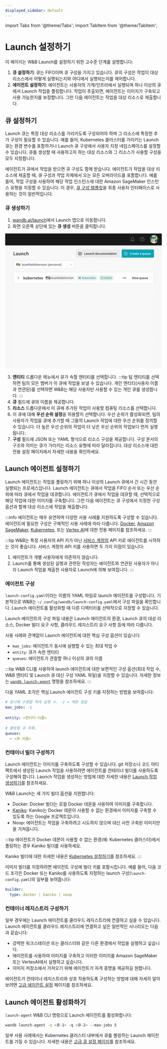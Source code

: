 ```yaml
---
displayed_sidebar: default
---
```

import Tabs from '@theme/Tabs';
import TabItem from '@theme/TabItem';

# Launch 설정하기

이 페이지는 W&B Launch를 설정하기 위한 고수준 단계를 설명합니다:

1. **큐 설정하기**: 큐는 FIFO이며 큐 구성을 가지고 있습니다. 큐의 구성은 작업이 대상 리소스에서 어떻게 실행되는지와 어디에서 실행되는지를 제어합니다.
2. **에이전트 설정하기**: 에이전트는 사용자의 기계/인프라에서 실행되며 하나 이상의 큐에서 Launch 작업을 폴링합니다. 작업이 추출되면, 에이전트는 이미지가 구축되고 사용 가능한지를 보장합니다. 그런 다음 에이전트는 작업을 대상 리소스로 제출합니다.

## 큐 설정하기
Launch 큐는 특정 대상 리소스를 가리키도록 구성되어야 하며 그 리소스에 특정한 추가 구성이 필요할 수 있습니다. 예를 들어, Kubernetes 클러스터를 가리키는 Launch 큐는 환경 변수를 포함하거나 Launch 큐 구성에서 사용자 지정 네임스페이스를 설정할 수 있습니다. 큐를 생성할 때 사용하고자 하는 대상 리소스와 그 리소스가 사용할 구성을 모두 지정합니다.

에이전트가 큐에서 작업을 받으면 큐 구성도 함께 받습니다. 에이전트가 작업을 대상 리소스에 제출할 때, 큐 구성과 작업 자체에서 오는 모든 오버라이드를 포함합니다. 예를 들어, 작업 구성을 사용하여 해당 작업 인스턴스에 대한 Amazon SageMaker 인스턴스 유형을 지정할 수 있습니다. 이 경우, [큐 구성 템플릿](./setup-queue-advanced.md#configure-queue-template)을 최종 사용자 인터페이스로 사용하는 것이 일반적입니다.

### 큐 생성하기
1. [wandb.ai/launch](https://wandb.ai/launch)에서 Launch 앱으로 이동합니다.
2. 화면 오른쪽 상단에 있는 **큐 생성** 버튼을 클릭합니다.

![](/images/launch/create-queue.gif)

3. **엔티티** 드롭다운 메뉴에서 큐가 속할 엔티티를 선택합니다.
  :::tip
  팀 엔티티를 선택하면 팀의 모든 멤버가 이 큐에 작업을 보낼 수 있습니다. 개인 엔티티(사용자 이름과 연관된)를 선택하면 W&B는 해당 사용자만 사용할 수 있는 개인 큐를 생성합니다.
  :::
4. **큐** 필드에 큐의 이름을 제공합니다.
5. **리소스** 드롭다운에서 이 큐에 추가된 작업이 사용할 컴퓨팅 리소스를 선택합니다.
6. 이 큐에 대해 **우선 순위 설정**을 허용할지 선택합니다. 우선 순위가 활성화되면, 팀의 사용자가 작업을 큐에 추가할 때 그들의 Launch 작업에 대한 우선 순위를 정의할 수 있습니다. 더 높은 우선 순위의 작업이 더 낮은 우선 순위의 작업보다 먼저 실행됩니다.
7. **구성** 필드에 JSON 또는 YAML 형식으로 리소스 구성을 제공합니다. 구성 문서의 구조와 의미는 큐가 가리키는 리소스 유형에 따라 달라집니다. 대상 리소스에 대한 전용 설정 페이지에서 자세한 내용을 확인하세요.

## Launch 에이전트 설정하기
Launch 에이전트는 작업을 폴링하기 위해 하나 이상의 Launch 큐에서 긴 시간 동안 실행되는 프로세스입니다. Launch 에이전트는 큐에서 작업을 FIFO 순서 또는 우선 순위에 따라 큐에서 작업을 데큐합니다. 에이전트가 큐에서 작업을 데큐할 때, 선택적으로 해당 작업에 대한 이미지를 구축합니다. 그런 다음 에이전트는 큐 구성에서 지정한 구성 옵션과 함께 대상 리소스에 작업을 제출합니다.



:::info
에이전트는 매우 유연하며 다양한 사용 사례를 지원하도록 구성할 수 있습니다. 에이전트에 필요한 구성은 구체적인 사용 사례에 따라 다릅니다. [Docker](./setup-launch-docker.md), [Amazon SageMaker](./setup-launch-sagemaker.md), [Kubernetes](./setup-launch-kubernetes.md), 또는 [Vertex AI](./setup-vertex.md)에 대한 전용 페이지를 참조하세요.
:::

:::tip
W&B는 특정 사용자의 API 키가 아닌 [서비스 계정의](https://docs.wandb.ai/guides/technical-faq/general#what-is-a-service-account-and-why-is-it-useful) API 키로 에이전트를 시작하는 것이 좋습니다. 서비스 계정의 API 키를 사용하면 두 가지 이점이 있습니다:
1. 에이전트가 개별 사용자에게 의존하지 않습니다.
2. Launch를 통해 생성된 실행과 관련된 작성자는 에이전트와 연관된 사용자가 아니라 Launch 작업을 제출한 사용자로 Launch에 의해 보여집니다.
:::

### 에이전트 구성
`launch-config.yaml`이라는 이름의 YAML 파일로 launch 에이전트를 구성합니다. 기본적으로 W&B는 `~/.config/wandb/launch-config.yaml`에서 구성 파일을 확인합니다. Launch 에이전트를 활성화할 때 다른 디렉터리를 선택적으로 지정할 수 있습니다.

Launch 에이전트의 구성 파일 내용은 Launch 에이전트의 환경, Launch 큐의 대상 리소스, Docker 빌더 요구 사항, 클라우드 레지스트리 요구 사항 등에 따라 다릅니다.

사용 사례와 관계없이 Launch 에이전트에 대한 핵심 구성 옵션이 있습니다:
* `max_jobs`: 에이전트가 동시에 실행할 수 있는 최대 작업 수
* `entity`: 큐가 속한 엔티티
* `queues`: 에이전트가 관찰할 하나 이상의 큐의 이름

:::tip
W&B CLI를 사용하여 launch 에이전트에 대한 보편적인 구성 옵션(최대 작업 수, W&B 엔티티 및 Launch 큐 대신 구성 YAML 파일)을 지정할 수 있습니다. 자세한 정보는 [`wandb launch-agent`](../../ref/cli/wandb-launch-agent.md) 명령을 참조하세요.
:::


다음 YAML 조각은 핵심 Launch 에이전트 구성 키를 지정하는 방법을 보여줍니다:

```yaml title="launch-config.yaml"
# 동시에 수행할 최대 실행 수. -1 = 제한 없음
max_jobs: -1

entity: <엔티티-이름>

# 폴링할 큐 목록.
queues:
  - <큐-이름>
```

### 컨테이너 빌더 구성하기
Launch 에이전트는 이미지를 구축하도록 구성할 수 있습니다. git 저장소나 코드 아티팩트에서 생성된 Launch 작업을 사용하려면 에이전트를 컨테이너 빌더를 사용하도록 구성해야 합니다. Launch 작업을 생성하는 방법에 대한 자세한 내용은 [Launch 작업 생성하기](./create-launch-job.md)를 참조하세요.

W&B Launch는 세 가지 빌더 옵션을 지원합니다:

* Docker: Docker 빌더는 로컬 Docker 데몬을 사용하여 이미지를 구축합니다.
* [Kaniko](https://github.com/GoogleContainerTools/kaniko): Kaniko는 Docker 데몬이 사용할 수 없는 환경에서 이미지를 구축할 수 있도록 하는 Google 프로젝트입니다.
* Noop: 에이전트는 작업을 구축하려고 시도하지 않으며 대신 사전 구축된 이미지만을 가져옵니다.

:::tip
에이전트가 Docker 데몬이 사용할 수 없는 환경(예: Kubernetes 클러스터)에서 폴링하는 경우 Kaniko 빌더를 사용하세요.

Kaniko 빌더에 대한 자세한 내용은 [Kubernetes 설정하기](./setup-launch-kubernetes.md)를 참조하세요.
:::

이미지 빌더를 지정하려면 에이전트 구성에 빌더 키를 포함시킵니다. 예를 들어, 다음 코드 조각은 Docker 또는 Kaniko를 사용하도록 지정하는 launch 구성(`launch-config.yaml`)의 일부를 보여줍니다:

```yaml title="launch-config.yaml"
builder:
  type: docker | kaniko | noop
```

### 컨테이너 레지스트리 구성하기
일부 경우에는 Launch 에이전트를 클라우드 레지스트리에 연결하고 싶을 수 있습니다. Launch 에이전트를 클라우드 레지스트리에 연결하고 싶은 일반적인 시나리오는 다음과 같습니다:

* 강력한 워크스테이션 또는 클러스터와 같은 다른 환경에서 작업을 실행하고 싶습니다.
* 에이전트를 사용하여 이미지를 구축하고 이러한 이미지를 Amazon SageMaker 또는 VertexAI에서 실행하고 싶습니다.
* 이미지 저장소에서 가져오기 위해 에이전트가 자격 증명을 제공하길 원합니다.

에이전트가 컨테이너 레지스트리와 상호 작용하도록 구성하는 방법에 대해 자세히 알아보려면 [고급 에이전트 설정](./setup-agent-advanced.md) 페이지를 참조하세요.

## Launch 에이전트 활성화하기
`launch-agent` W&B CLI 명령으로 Launch 에이전트를 활성화합니다:

```bash
wandb launch-agent -q <큐-1> -q <큐-2> --max-jobs 5
```

일부 사용 사례에서는 Kubernetes 클러스터 내부에서 큐를 폴링하는 Launch 에이전트를 가질 수 있습니다. 자세한 내용은 [고급 큐 설정 페이지](./setup-queue-advanced.md)를 참조하세요.